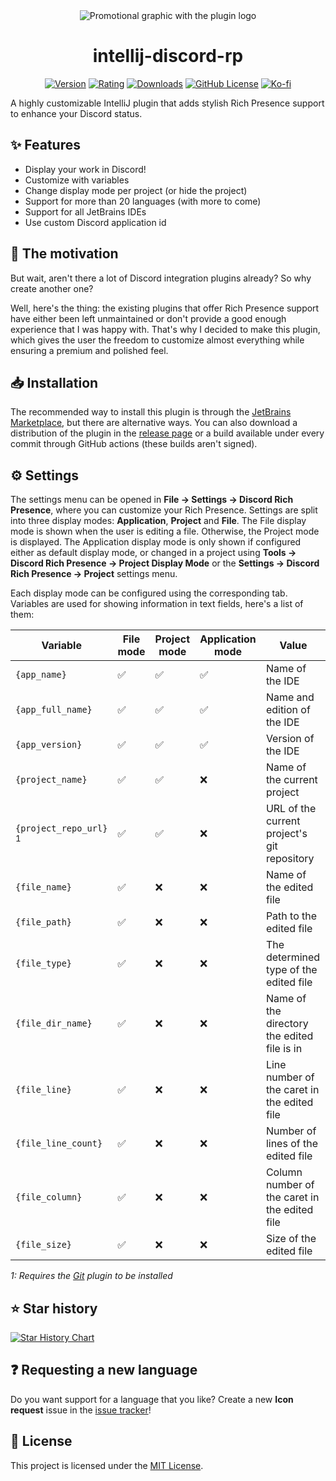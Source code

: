<div align="center">

<picture>
  <source media="(prefers-color-scheme: dark)" srcset="https://raw.githubusercontent.com/pandier/intellij-discord-rp/main/showcase/promotional_graphic_dark.png">
  <source media="(prefers-color-scheme: light)" srcset="https://raw.githubusercontent.com/pandier/intellij-discord-rp/main/showcase/promotional_graphic_light.png">
  <img alt="Promotional graphic with the plugin logo" src="https://raw.githubusercontent.com/pandier/intellij-discord-rp/main/showcase/promotional_graphic_light.png">
</picture>

# intellij-discord-rp

[![Version](https://img.shields.io/jetbrains/plugin/v/24027?style=flat-square)](https://plugins.jetbrains.com/plugin/24027-discord-rich-presence)
[![Rating](https://img.shields.io/jetbrains/plugin/r/rating/24027?style=flat-square)](https://plugins.jetbrains.com/plugin/24027-discord-rich-presence/reviews)
[![Downloads](https://img.shields.io/jetbrains/plugin/d/24027?style=flat-square)](https://plugins.jetbrains.com/plugin/24027-discord-rich-presence)
[![GitHub License](https://img.shields.io/github/license/pandier/intellij-discord-rp?style=flat-square)](https://github.com/re-ovo/discord-ij/blob/master/LICENSE)
[![Ko-fi](https://img.shields.io/badge/Ko--fi-%23d9534f?style=flat-square&logo=ko-fi&logoColor=white)](https://ko-fi.com/pandier)

</div>

A highly customizable IntelliJ plugin that adds stylish Rich Presence support to enhance your Discord status.

## ✨ Features

- Display your work in Discord!
- Customize with variables
- Change display mode per project (or hide the project)
- Support for more than 20 languages (with more to come)
- Support for all JetBrains IDEs
- Use custom Discord application id

## 💭 The motivation

But wait, aren't there a lot of Discord integration plugins already? So why create another one?

Well, here's the thing: the existing plugins that offer Rich Presence support have either been left unmaintained
or don't provide a good enough experience that I was happy with. That's why I decided to make this plugin,
which gives the user the freedom to customize almost everything while ensuring a premium and polished feel.

## 📥 Installation

The recommended way to install this plugin is through the [JetBrains Marketplace](https://plugins.jetbrains.com/plugin/24027-discord-rich-presence),
but there are alternative ways. You can also download a distribution of the plugin in the
[release page](https://github.com/pandier/intellij-discord-rp/releases) or a build
available under every commit through GitHub actions (these builds aren't signed).

## ⚙️ Settings

The settings menu can be opened in **File -> Settings -> Discord Rich Presence**, where you can customize your Rich Presence.
Settings are split into three display modes: **Application**, **Project** and **File**. The File display mode is shown
when the user is editing a file. Otherwise, the Project mode is displayed. The Application display mode is only shown
if configured either as default display mode, or changed in a project using **Tools -> Discord Rich Presence -> Project Display Mode**
or the **Settings -> Discord Rich Presence -> Project** settings menu.

Each display mode can be configured using the corresponding tab. Variables are used for showing information in text fields, here's a list of them:

| Variable                          | File mode | Project mode | Application mode | Value                                         |
|-----------------------------------|-----------|--------------|------------------|-----------------------------------------------|
| `{app_name}`                      | ✅         | ✅            | ✅                | Name of the IDE                               |
| `{app_full_name}`                 | ✅         | ✅            | ✅                | Name and edition of the IDE                   |
| `{app_version}`                   | ✅         | ✅            | ✅                | Version of the IDE                            |
| `{project_name}`                  | ✅         | ✅            | ❌                | Name of the current project                   |
| `{project_repo_url}` <sup>1</sup> | ✅         | ✅            | ❌                | URL of the current project's git repository   |
| `{file_name}`                     | ✅         | ❌            | ❌                | Name of the edited file                       |
| `{file_path}`                     | ✅         | ❌            | ❌                | Path to the edited file                       |
| `{file_type}`                     | ✅         | ❌            | ❌                | The determined type of the edited file        |
| `{file_dir_name}`                 | ✅         | ❌            | ❌                | Name of the directory the edited file is in   |
| `{file_line}`                     | ✅         | ❌            | ❌                | Line number of the caret in the edited file   |
| `{file_line_count}`               | ✅         | ❌            | ❌                | Number of lines of the edited file            |
| `{file_column}`                   | ✅         | ❌            | ❌                | Column number of the caret in the edited file |
| `{file_size}`                     | ✅         | ❌            | ❌                | Size of the edited file                       |

*1: Requires the [Git](https://plugins.jetbrains.com/plugin/13173-git) plugin to be installed*

## ⭐ Star history

<a href="https://star-history.com/#pandier/intellij-discord-rp&Date">
 <picture>
   <source media="(prefers-color-scheme: dark)" srcset="https://api.star-history.com/svg?repos=pandier/intellij-discord-rp&type=Date&theme=dark" />
   <source media="(prefers-color-scheme: light)" srcset="https://api.star-history.com/svg?repos=pandier/intellij-discord-rp&type=Date" />
   <img alt="Star History Chart" src="https://api.star-history.com/svg?repos=pandier/intellij-discord-rp&type=Date" />
 </picture>
</a>

## ❓ Requesting a new language

Do you want support for a language that you like?
Create a new **Icon request** issue in the [issue tracker](https://github.com/pandier/intellij-discord-rp/issues/new/choose)!

## 📜 License

This project is licensed under the [MIT License](https://github.com/pandier/intellij-discord-rp/blob/main/LICENSE).
